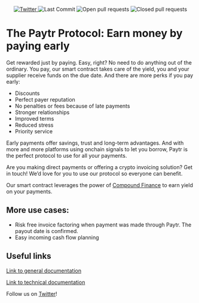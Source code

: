 <p align="center">
    <a href="https://twitter.com/paytr_protocol">
     <img alt="Twitter" src="https://img.shields.io/badge/Twitter-1DA1F2?logo=twitter&logoColor=white"/>
    </a>
    <img alt="Last Commit" src="https://img.shields.io/github/last-commit/paytr-protocol/contracts.svg">
    <img alt="Open pull requests" src="https://img.shields.io/github/issues-pr/paytr-protocol/contracts.svg">
    <img alt="Closed pull requests" src="https://img.shields.io/github/issues-pr-closed/paytr-protocol/contracts.svg"> 
</p>

# The Paytr Protocol: Earn money by paying early

Get rewarded just by paying. Easy, right? No need to do anything out of the ordinary.
You pay, our smart contract takes care of the yield, you and your supplier receive funds on the due date.
And there are more perks if you pay early:

* Discounts
* Perfect payer reputation
* No penalties or fees because of late payments
* Stronger relationships
* Improved terms
* Reduced stress
* Priority service

Early payments offer savings, trust and long-term advantages. And with more and more platforms using onchain signals to let you borrow, Paytr is the perfect protocol to use for all your payments.
 
Are you making direct payments or offering a crypto invoicing solution? Get in touch! We’d love for you to use our protocol so everyone can benefit.
 
Our smart contract leverages the power of [Compound Finance](https://compound.finance/) to earn yield on your payments.

## More use cases:
 
* Risk free invoice factoring when payment was made through Paytr. The payout date is confirmed.
* Easy incoming cash flow planning

## Useful links


[Link to general documentation](https://paytr.gitbook.io)

[Link to technical documentation](https://paytr.gitbook.io/product-docs/overview/developer-docs)

Follow us on [Twitter](https://twitter.com/paytr\_protocol)!
